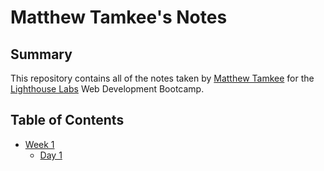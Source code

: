 # Matthew Tamkee's Notes
## Summary
This repository contains all of the notes taken by [Matthew Tamkee](https://github.com/nvTwistt) for the [Lighthouse Labs](https://www.lighthouselabs.ca/) Web Development Bootcamp.

## Table of Contents
* [Week 1](/Week_1)
  * [Day 1](/Week_1/Day_1)